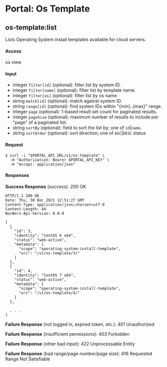 # Portal: Os Template

## os-template:list
Lists Operating System install templates available for cloud servers.

#### Access
os view

#### Input
- integer `filter[id]` (optional): filter list by system ID.
- integer `filter[name]` (optional): filter list by template name.
- integer `filter[os]` (optional): filter list by os name.
- string `match[id]` (optional): match against system ID.
- string `range[id]` (optional): find system IDs within "{min}..{max}" range.
- integer `page` (optional): 1-based result set count for paginated results.
- integer `pageSize` (optional): maximum number of results to include per "page" of a paginated list.
- string `sortBy` (optional): field to sort the list by; one of `id`|`name`.
- string `sortOrder` (optional): sort direction; one of `ASC`|`DESC`.status

#### Request
```
$ curl -i "$PORTAL_API_URL/v1/os-template" \
  -H "Authorization: Bearer $PORTAL_API_KEY" \
  -H "Accept: application/json"
```

#### Responses
**Success Response** (success): 200 OK
```
HTTP/1.1 200 OK
Date: Thu, 30 Dec 2021 12:51:27 GMT
Content-Type: application/json;charset=utf-8
Content-Length: 44
NocWorx-Api-Version: 0.0.0

[
  {
    "id": 3,
    "identity": "CentOS 6 x64",
    "status": "web-active",
    "metadata": {
      "scope": "operating-system-install-template",
      "uri": "/v1/os-template/3/"
    }
  },
  {
    "id": 4,
    "identity": "CentOS 7 x64",
    "status": "web-active",
    "metadata": {
      "scope": "operating-system-install-template",
      "uri": "/v1/os-template/4/"
    }
  },

  . . .
]
```

**Failure Response** (not logged in, expired token, etc.): 401 Unauthorized

**Failure Response** (insufficient permissions): 403 Forbidden

**Failure Response** (other bad input): 422 Unprocessable Entity

**Failure Response** (bad range/page number/page size): 416 Requested Range Not Satisfiable
